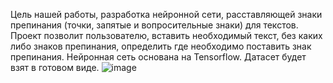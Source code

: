 Цель нашей работы, разработка нейронной сети, расставляющей знаки препинания (точки, 
запятые и вопросительные знаки) для текстов. Проект позволит пользователю, вставить 
необходимый текст, без каких либо знаков препинания, определить где необходимо поставить 
знак препинания. Нейронная сеть основана на Tensorflow. Датасет будет взят в готовом виде.
 ![image](https://github.com/alloe16/newmodel/assets/101383654/7c3fe941-8172-4a43-a77d-5b940d1baedd)
